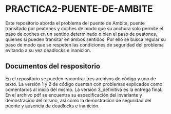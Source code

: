 # PRACTICA2-PUENTE-DE-AMBITE
Este repositorio aborda el problema del puente de Ambite, puente transitado por peatones y coches de modo que su anchura solo permite el paso de coches en un sentido determinado o bien el paso de peatones, quienes sí pueden transitar en ambos sentidos. Por ello se busca regular su paso de modo que se respeten las condiciones de seguridad del problema evitando a su vez deadlocks e inanición.
## Documentos del respositorio
En el repositorio se pueden encontrar tres archivos de código y uno de texto. La versión 1 y 2 de código cuentan con problemas explicados como comentarios al inicio del mismo. La versión 3_definitiva es la entrega final. En el archivo pdf se encuentra su especificación del invariante y demostración del mismo, así como la demostración de seguridad del puente y ausencia de deadlocks e inanición.
